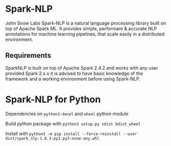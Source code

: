 # Spark-NLP
John Snow Labs Spark-NLP is a natural language processing library built on top of Apache Spark ML. It provides simple, performant & accurate NLP annotations for machine learning pipelines, that scale easily in a distributed environment.

## Requirements
SparkNLP is built on top of Apache Spark 2.4.2 and works with any user provided Spark 2.x.x it is advised to have basic knowledge of the framework and a working environment before using Spark-NLP.

# Spark-NLP for Python

Dependencies on `python3-devel` and `wheel` python module

Build python package with `python3 setup.py sdist bdist_wheel`

Install with `python3 -m pip install --force-reinstall --user dist/spark_nlp-1.8.3-py2.py3-none-any.whl`
